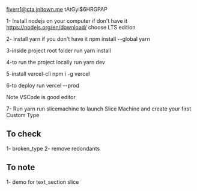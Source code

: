 fiverr1@cta.jnltown.me
tAtGyi$6HRGPAP

1- Install nodejs on your computer if don't have it
https://nodejs.org/en/download/
choose LTS edition

2- install yarn if you don't have it
npm install --global yarn

3-inside project root folder run
yarn install

4-to run the project locally run
yarn dev

5-install vercel-cli
npm i -g vercel

6-to deploy run
vercel --prod

Note VSCode is good editor

7- Run yarn run slicemachine to launch Slice Machine and create your first Custom Type


## To check
1- broken_type
2- remove redondants

## To note
1- demo for text_section slice